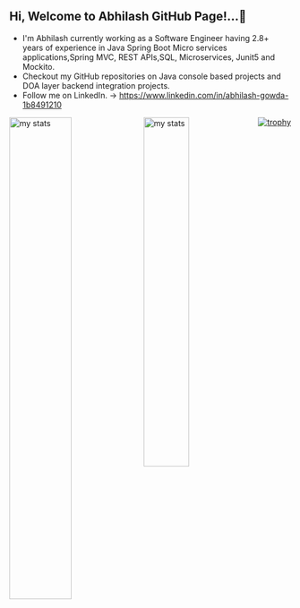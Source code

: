 ## Hi, Welcome to Abhilash GitHub Page!...👋



* I'm Abhilash currently working as a Software Engineer having 2.8+ years of experience in Java Spring Boot Micro services applications,Spring MVC, REST APIs,SQL, Microservices, Junit5 and Mockito. 
* Checkout my GitHub repositories on Java console based projects and DOA layer backend integration projects.
* Follow me on LinkedIn. -> https://www.linkedin.com/in/abhilash-gowda-1b8491210

<image alt="my stats" align="left" width="47%" src="https://github-readme-stats.vercel.app/api?username=abhilashgowda23&show_icons=true"/>

<image  alt="my stats" align="left" width="40%" src="https://github-readme-stats.vercel.app/api/top-langs/?username=abhilashgowda23&layout=compact"/>

[![trophy](https://github-profile-trophy.vercel.app/?username=ryo-ma)](https://github.com/ryo-ma/github-profile-trophy)



 

